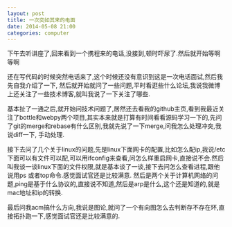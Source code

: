 ```yaml
---
layout: post
title: 一次突如其来的电面
date: 2014-05-08 21:00
categories: computer
---
```

下午去听讲座了,回来看到一个携程来的电话,没接到,顿时吓尿了.然后就开始等啊等啊

还在写代码的时候突然电话来了,这个时候还没有意识到这是一次电话面试,然后我先自我介绍了一下, 然后就开始就问了一些问题,平时看逛些什么论坛,我说我微博上还关注了一些技术博客,就叫我说了一下关注了哪些.

基本扯了一通之后,就开始问技术问题了,居然还去看我的github主页,看到我最近关注了bottle和webpy两个项目,其实本来就是打算有时间看看源码学习一下的,先问了git的merge和rebase有什么区别,我就先说了一下merge,问我怎么处理冲突,我说diff一下, 手动处理.

接下去问了几个关于linux的问题,先是linux下面网卡的配置,比如怎么配ip,我说/etc下面可以有文件可以配,可以用ifconfig来查看,问怎么样重启网卡,直接说不会.然后叫我谈一谈linux下面的文件权限,就是基本谈了一谈,接下去问怎么查看进程,跟他说用ps 或者top命令.感觉面试官还是比较满意.
然后是两个关于计算机网络的问题,ping是基于什么协议的,直接说不知道,然后是arp是什么,这个还是知道的,就是mac地址和ip的转换.

最后问我acm搞什么方向,我说是图论,就问了一个有向图怎么去判断存不存在环,直接拓扑跑一下,感觉面试官还是比较满意的.

